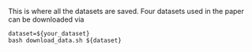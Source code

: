 This is where all the datasets are saved. Four datasets used in the paper can be downloaded via
```
dataset=${your_dataset}
bash download_data.sh ${dataset}
```